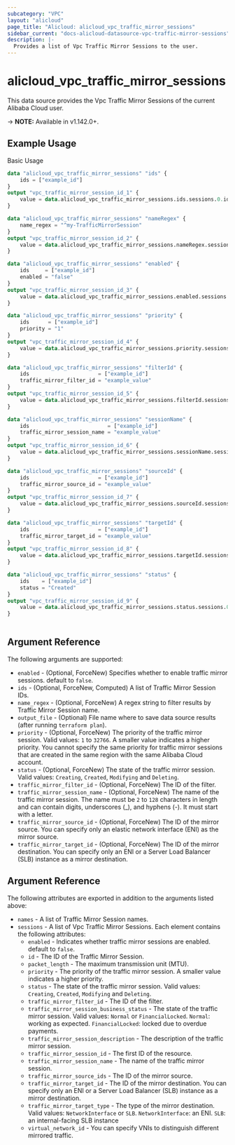 ```yaml
---
subcategory: "VPC"
layout: "alicloud"
page_title: "Alicloud: alicloud_vpc_traffic_mirror_sessions"
sidebar_current: "docs-alicloud-datasource-vpc-traffic-mirror-sessions"
description: |-
  Provides a list of Vpc Traffic Mirror Sessions to the user.
---
```


# alicloud\_vpc\_traffic\_mirror\_sessions

This data source provides the Vpc Traffic Mirror Sessions of the current Alibaba Cloud user.

-> **NOTE:** Available in v1.142.0+.

## Example Usage

Basic Usage

```terraform
data "alicloud_vpc_traffic_mirror_sessions" "ids" {
	ids = ["example_id"]
}
output "vpc_traffic_mirror_session_id_1" {
	value = data.alicloud_vpc_traffic_mirror_sessions.ids.sessions.0.id
}

data "alicloud_vpc_traffic_mirror_sessions" "nameRegex" {
	name_regex = "^my-TrafficMirrorSession"
}
output "vpc_traffic_mirror_session_id_2" {
	value = data.alicloud_vpc_traffic_mirror_sessions.nameRegex.sessions.0.id
}

data "alicloud_vpc_traffic_mirror_sessions" "enabled" {
	ids     = ["example_id"]
	enabled = "false"
}
output "vpc_traffic_mirror_session_id_3" {
	value = data.alicloud_vpc_traffic_mirror_sessions.enabled.sessions.0.id
}

data "alicloud_vpc_traffic_mirror_sessions" "priority" {
	ids      = ["example_id"]
	priority = "1"
}
output "vpc_traffic_mirror_session_id_4" {
	value = data.alicloud_vpc_traffic_mirror_sessions.priority.sessions.0.id
}

data "alicloud_vpc_traffic_mirror_sessions" "filterId" {
	ids                      = ["example_id"]
	traffic_mirror_filter_id = "example_value"
}
output "vpc_traffic_mirror_session_id_5" {
	value = data.alicloud_vpc_traffic_mirror_sessions.filterId.sessions.0.id
}

data "alicloud_vpc_traffic_mirror_sessions" "sessionName" {
	ids                         = ["example_id"]
	traffic_mirror_session_name = "example_value"
}
output "vpc_traffic_mirror_session_id_6" {
	value = data.alicloud_vpc_traffic_mirror_sessions.sessionName.sessions.0.id
}

data "alicloud_vpc_traffic_mirror_sessions" "sourceId" {
	ids                      = ["example_id"]
	traffic_mirror_source_id = "example_value"
}
output "vpc_traffic_mirror_session_id_7" {
	value = data.alicloud_vpc_traffic_mirror_sessions.sourceId.sessions.0.id
}

data "alicloud_vpc_traffic_mirror_sessions" "targetId" {
	ids                      = ["example_id"]
	traffic_mirror_target_id = "example_value"
}
output "vpc_traffic_mirror_session_id_8" {
	value = data.alicloud_vpc_traffic_mirror_sessions.targetId.sessions.0.id
}

data "alicloud_vpc_traffic_mirror_sessions" "status" {
	ids    = ["example_id"]
	status = "Created"
}
output "vpc_traffic_mirror_session_id_9" {
	value = data.alicloud_vpc_traffic_mirror_sessions.status.sessions.0.id
}
            
```

## Argument Reference

The following arguments are supported:

* `enabled` - (Optional, ForceNew) Specifies whether to enable traffic mirror sessions. default to `false`.
* `ids` - (Optional, ForceNew, Computed)  A list of Traffic Mirror Session IDs.
* `name_regex` - (Optional, ForceNew) A regex string to filter results by Traffic Mirror Session name.
* `output_file` - (Optional) File name where to save data source results (after running `terraform plan`).
* `priority` - (Optional, ForceNew) The priority of the traffic mirror session. Valid values: `1` to `32766`. A smaller value indicates a higher priority. You cannot specify the same priority for traffic mirror sessions that are created in the same region with the same Alibaba Cloud account.
* `status` - (Optional, ForceNew) The state of the traffic mirror session. Valid values: `Creating`, `Created`, `Modifying` and `Deleting`.
* `traffic_mirror_filter_id` - (Optional, ForceNew) The ID of the filter.
* `traffic_mirror_session_name` - (Optional, ForceNew) The name of the traffic mirror session. The name must be `2` to `128` characters in length and can contain digits, underscores (_), and hyphens (-). It must start with a letter.
* `traffic_mirror_source_id` - (Optional, ForceNew) The ID of the mirror source. You can specify only an elastic network interface (ENI) as the mirror source.
* `traffic_mirror_target_id` - (Optional, ForceNew) The ID of the mirror destination. You can specify only an ENI or a Server Load Balancer (SLB) instance as a mirror destination.

## Argument Reference

The following attributes are exported in addition to the arguments listed above:

* `names` - A list of Traffic Mirror Session names.
* `sessions` - A list of Vpc Traffic Mirror Sessions. Each element contains the following attributes:
	* `enabled` - Indicates whether traffic mirror sessions are enabled. default to `false`.
	* `id` - The ID of the Traffic Mirror Session.
	* `packet_length` - The maximum transmission unit (MTU).
	* `priority` - The priority of the traffic mirror session. A smaller value indicates a higher priority.
	* `status` - The state of the traffic mirror session. Valid values: `Creating`, `Created`, `Modifying` and `Deleting`.
	* `traffic_mirror_filter_id` - The ID of the filter.
	* `traffic_mirror_session_business_status` - The state of the traffic mirror session. Valid values: `Normal` or `FinancialLocked`. `Normal`: working as expected. `FinancialLocked`: locked due to overdue payments.
	* `traffic_mirror_session_description` - The description of the traffic mirror session.
	* `traffic_mirror_session_id` - The first ID of the resource.
	* `traffic_mirror_session_name` - The name of the traffic mirror session.
	* `traffic_mirror_source_ids` - The ID of the mirror source.
	* `traffic_mirror_target_id` - The ID of the mirror destination. You can specify only an ENI or a Server Load Balancer (SLB) instance as a mirror destination.
	* `traffic_mirror_target_type` - The type of the mirror destination. Valid values: `NetworkInterface` or `SLB`. `NetworkInterface`: an ENI. `SLB`: an internal-facing SLB instance
	* `virtual_network_id` - You can specify VNIs to distinguish different mirrored traffic.